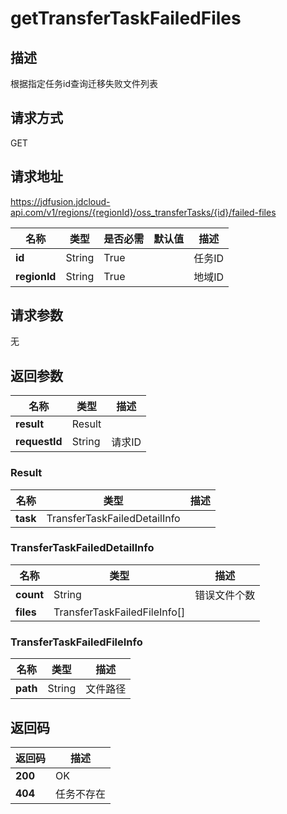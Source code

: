 # getTransferTaskFailedFiles


## 描述
根据指定任务id查询迁移失败文件列表

## 请求方式
GET

## 请求地址
https://jdfusion.jdcloud-api.com/v1/regions/{regionId}/oss_transferTasks/{id}/failed-files

|名称|类型|是否必需|默认值|描述|
|---|---|---|---|---|
|**id**|String|True| |任务ID|
|**regionId**|String|True| |地域ID|

## 请求参数
无


## 返回参数
|名称|类型|描述|
|---|---|---|
|**result**|Result| |
|**requestId**|String|请求ID|

### Result
|名称|类型|描述|
|---|---|---|
|**task**|TransferTaskFailedDetailInfo| |
### TransferTaskFailedDetailInfo
|名称|类型|描述|
|---|---|---|
|**count**|String|错误文件个数|
|**files**|TransferTaskFailedFileInfo[]| |
### TransferTaskFailedFileInfo
|名称|类型|描述|
|---|---|---|
|**path**|String|文件路径|

## 返回码
|返回码|描述|
|---|---|
|**200**|OK|
|**404**|任务不存在|
